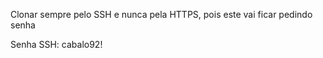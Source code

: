 
Clonar sempre pelo SSH  e nunca pela HTTPS, pois este vai ficar pedindo senha 

Senha SSH: cabalo92!